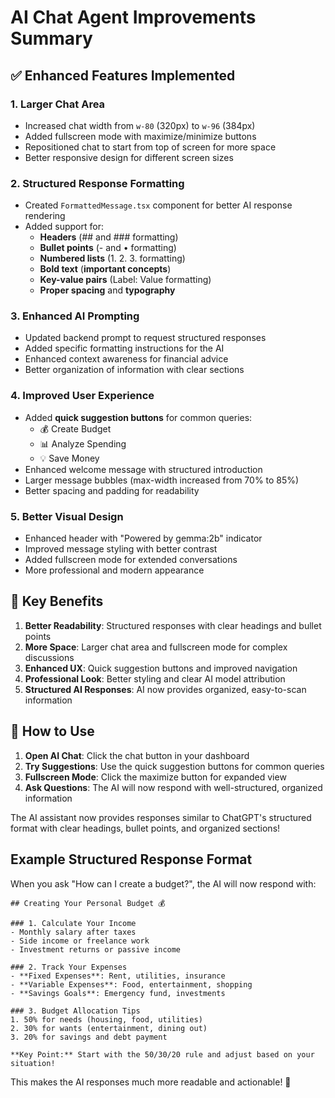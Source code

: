 # AI Chat Agent Improvements Summary

## ✅ Enhanced Features Implemented

### 1. **Larger Chat Area**
- Increased chat width from `w-80` (320px) to `w-96` (384px)
- Added fullscreen mode with maximize/minimize buttons
- Repositioned chat to start from top of screen for more space
- Better responsive design for different screen sizes

### 2. **Structured Response Formatting**
- Created `FormattedMessage.tsx` component for better AI response rendering
- Added support for:
  - **Headers** (## and ### formatting)
  - **Bullet points** (- and • formatting)
  - **Numbered lists** (1. 2. 3. formatting)
  - **Bold text** (**important concepts**)
  - **Key-value pairs** (Label: Value formatting)
  - **Proper spacing** and **typography**

### 3. **Enhanced AI Prompting**
- Updated backend prompt to request structured responses
- Added specific formatting instructions for the AI
- Enhanced context awareness for financial advice
- Better organization of information with clear sections

### 4. **Improved User Experience**
- Added **quick suggestion buttons** for common queries:
  - 💰 Create Budget
  - 📊 Analyze Spending  
  - 💡 Save Money
- Enhanced welcome message with structured introduction
- Larger message bubbles (max-width increased from 70% to 85%)
- Better spacing and padding for readability

### 5. **Better Visual Design**
- Enhanced header with "Powered by gemma:2b" indicator
- Improved message styling with better contrast
- Added fullscreen mode for extended conversations
- More professional and modern appearance

## 🎯 Key Benefits

1. **Better Readability**: Structured responses with clear headings and bullet points
2. **More Space**: Larger chat area and fullscreen mode for complex discussions
3. **Enhanced UX**: Quick suggestion buttons and improved navigation
4. **Professional Look**: Better styling and clear AI model attribution
5. **Structured AI Responses**: AI now provides organized, easy-to-scan information

## 🚀 How to Use

1. **Open AI Chat**: Click the chat button in your dashboard
2. **Try Suggestions**: Use the quick suggestion buttons for common queries
3. **Fullscreen Mode**: Click the maximize button for expanded view
4. **Ask Questions**: The AI will now respond with well-structured, organized information

The AI assistant now provides responses similar to ChatGPT's structured format with clear headings, bullet points, and organized sections!

## Example Structured Response Format

When you ask "How can I create a budget?", the AI will now respond with:

```
## Creating Your Personal Budget 💰

### 1. Calculate Your Income
- Monthly salary after taxes
- Side income or freelance work
- Investment returns or passive income

### 2. Track Your Expenses
- **Fixed Expenses**: Rent, utilities, insurance
- **Variable Expenses**: Food, entertainment, shopping
- **Savings Goals**: Emergency fund, investments

### 3. Budget Allocation Tips
1. 50% for needs (housing, food, utilities)
2. 30% for wants (entertainment, dining out)
3. 20% for savings and debt payment

**Key Point:** Start with the 50/30/20 rule and adjust based on your situation!
```

This makes the AI responses much more readable and actionable! 🎉
